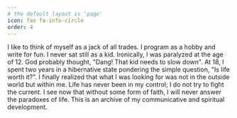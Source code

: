 ```yaml
---
# the default layout is 'page'
icon: fas fa-info-circle
order: 4
---
```

I like to think of myself as a jack of all trades. I program as a hobby and write for fun. I never sat still as a kid. Ironically, I was paralyzed at the age of 12. God probably thought, "Dang! That kid needs to slow down". At 18, I spent two years in a hibernative state pondering the simple question, "Is life worth it?". I finally realized that what I was looking for was not in the outside world but within me. Life has never been in my control; I do not try to fight the current. I see now that without some form of faith, I will never answer the paradoxes of life. This is an archive of my communicative and spiritual development.